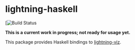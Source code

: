 # lightning-haskell  

[![Build Status](https://travis-ci.org/cmoresid/lightning-haskell.svg?branch=master)  

**This is a current work in progress; not ready for usage yet.**  

This package provides Haskell bindings to
[lightning-viz](http://lightning-viz.org/).  
